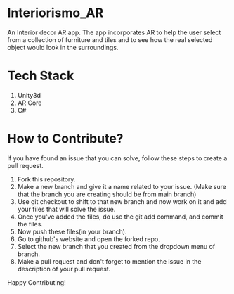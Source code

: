 # Interiorismo_AR
An Interior decor AR app.
The app incorporates AR to help the user select from a collection of furniture and tiles and to see how the real selected object would look in the surroundings.
# Tech Stack
1. Unity3d
2. AR Core
3. C#
# How to Contribute?
If you have found an issue that you can solve, follow these steps to create a pull request.
1. Fork this repository.
2. Make a new branch and give it a name related to your issue. (Make sure that the branch you are creating should be from main branch)
3. Use git checkout <branchname> to shift to that new branch and now work on it and add your files that will solve the issue.
4. Once you've added the files, do use the git add command, and commit the files.
5. Now push these files(in your branch).
6. Go to github's website and open the forked repo. 
7. Select the new branch that you created from the dropdown menu of branch.
8. Make a pull request and don't forget to mention the issue in the description of your pull request.
  
  Happy Contributing!
